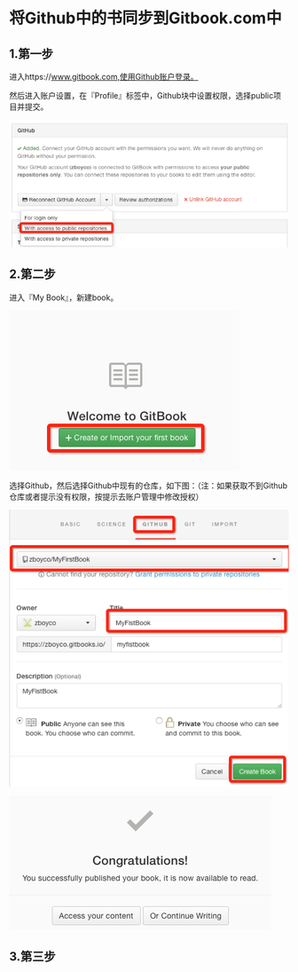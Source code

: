 # 将Github中的书同步到Gitbook.com中

## 1.第一步

进入https:\/\/www.gitbook.com,使用Github账户登录。

然后进入账户设置，在『Profile』标签中，Github块中设置权限，选择public项目并提交。

![](/assets/step5.png)

## 2.第二步

进入『My Book』，新建book。

![](/assets/step4.png)

选择Github，然后选择Github中现有的仓库，如下图：（注：如果获取不到Github仓库或者提示没有权限，按提示去账户管理中修改授权）

![](/assets/step6.png)

![](/assets/step7.png)

## 3.第三步



